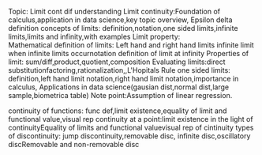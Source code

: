 Topic: Limit cont dif
understanding Limit continuity:Foundation of calculus,application in data science,key topic overview, Epsilon delta definition
concepts of limits: definition,notation,one sided limits,infinite limits,limits and infinity,with examples
Limit property:
Mathematical definition of limits:
Left hand and right hand limits
infinite limit
when infinite limits occurnotation
definition of limit at infinity
Properties of limit: sum/diff,product,quotient,composition
Evaluating limits:direct substitutionfactoring,rationalization,\,L'Hopitals Rule
one sided limits:  definition,left hand limit notation,right hand limit notation,importance in calculus, Applications in data science(gausian dist,normal dist,large sample,biometrica table)
Note point:Assumption of linear regression.

continuity of functions: func def,limit existence,equality of limit and functional value,visual rep
continuity at a point:limit existence in the light of continuityEquality of limits and functional valuevisual rep of cintinuity
types of discontinuity: jump discontinuity,removable disc, infinite disc,oscillatory discRemovable and non-removable disc







